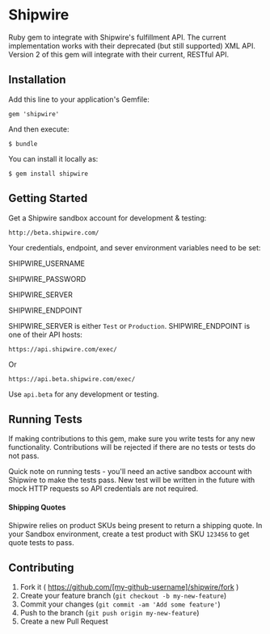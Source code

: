 Shipwire
========

Ruby gem to integrate with Shipwire's fulfillment API.  The current implementation works with their deprecated (but still supported) XML API.  Version 2 of this gem will integrate with their current, RESTful API.

## Installation

Add this line to your application's Gemfile:

  `gem 'shipwire'`

And then execute:

  `$ bundle`

You can install it locally as:

  `$ gem install shipwire`

## Getting Started

Get a Shipwire sandbox account for development & testing:

  `http://beta.shipwire.com/`

Your credentials, endpoint, and sever environment variables need to be set:

  SHIPWIRE_USERNAME
  
  SHIPWIRE_PASSWORD
  
  SHIPWIRE_SERVER
  
  SHIPWIRE_ENDPOINT

SHIPWIRE_SERVER is either `Test` or `Production`.  SHIPWIRE_ENDPOINT is one of their API hosts:

  `https://api.shipwire.com/exec/`

Or

  `https://api.beta.shipwire.com/exec/`

Use `api.beta` for any development or testing.

## Running Tests

If making contributions to this gem, make sure you write tests for any new functionality.  Contributions will be rejected if there are no tests or tests do not pass.

Quick note on running tests - you'll need an active sandbox account with Shipwire to make the tests pass.  New test will be written in the future with mock HTTP requests so API credentials are not required.

#### Shipping Quotes

Shipwire relies on product SKUs being present to return a shipping quote.  In your Sandbox environment, create a test product with SKU `123456` to get quote tests to pass.

## Contributing

1. Fork it ( https://github.com/[my-github-username]/shipwire/fork )
2. Create your feature branch (`git checkout -b my-new-feature`)
3. Commit your changes (`git commit -am 'Add some feature'`)
4. Push to the branch (`git push origin my-new-feature`)
5. Create a new Pull Request
